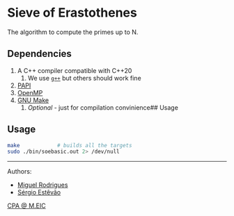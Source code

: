# Sieve of Erastothenes

The algorithm to compute the primes up to N.

## Dependencies

1. A C++ compiler compatible with C++20
    1. We use [`g++`](https://gcc.gnu.org/) but others should work fine
2. [PAPI](https://icl.utk.edu/papi/)
3. [OpenMP](https://www.openmp.org/)
4. [GNU Make](https://www.gnu.org/software/make/)
    1. *Optional* - just for compilation convinience## Usage

## Usage

```bash
make			# builds all the targets
sudo ./bin/soebasic.out 2> /dev/null
```

---
Authors:
- [Miguel Rodrigues](mailto:up201906042@edu.fe.up.pt)
- [Sérgio Estêvão](mailto:up201905680@edu.fe.up.pt)

[CPA @ M.EIC](https://sigarra.up.pt/feup/pt/ucurr_geral.ficha_uc_view?pv_ocorrencia_id=486270)
